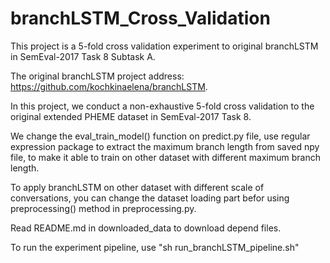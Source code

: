 # branchLSTM_Cross_Validation
This project is a 5-fold cross validation experiment to original branchLSTM in SemEval-2017 Task 8 Subtask A.

The original branchLSTM project address: https://github.com/kochkinaelena/branchLSTM.

In this project, we conduct a non-exhaustive 5-fold cross validation to the original extended PHEME dataset in SemEval-2017 Task 8.

We change the eval_train_model() function on predict.py file, use regular expression package to extract the maximum branch length from saved npy file, to make it able to train on other dataset with different maximum branch length.

To apply branchLSTM on other dataset with different scale of conversations, you can change the dataset loading part befor using preprocessing() method in preprocessing.py.

Read README.md in downloaded_data to download depend files.

To run the experiment pipeline, use "sh run_branchLSTM_pipeline.sh"
